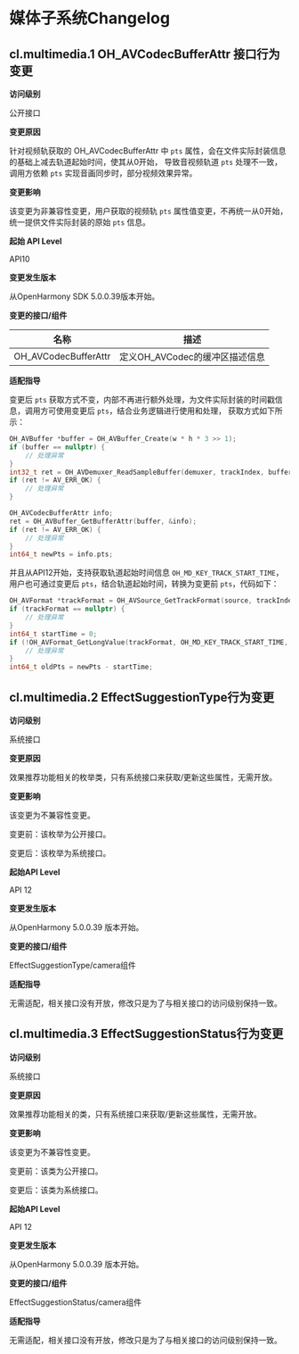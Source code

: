 # 媒体子系统Changelog

## cl.multimedia.1 OH_AVCodecBufferAttr 接口行为变更

**访问级别**

公开接口

**变更原因**

针对视频轨获取的 OH_AVCodecBufferAttr 中 `pts` 属性，会在文件实际封装信息的基础上减去轨道起始时间，使其从0开始，
导致音视频轨道 `pts` 处理不一致，调用方依赖 `pts` 实现音画同步时，部分视频效果异常。

**变更影响**

该变更为非兼容性变更，用户获取的视频轨 `pts` 属性值变更，不再统一从0开始，统一提供文件实际封装的原始 `pts` 信息。

**起始 API Level**

API10

**变更发生版本**

从OpenHarmony SDK 5.0.0.39版本开始。

**变更的接口/组件**

| 名称                      | 描述                        |
| ------------------------- | --------------------------- |
| OH_AVCodecBufferAttr | 定义OH_AVCodec的缓冲区描述信息 |

**适配指导**

变更后 `pts` 获取方式不变，内部不再进行额外处理，为文件实际封装的时间戳信息，调用方可使用变更后 `pts`，结合业务逻辑进行使用和处理，
获取方式如下所示：
```c++
OH_AVBuffer *buffer = OH_AVBuffer_Create(w * h * 3 >> 1);
if (buffer == nullptr) {
    // 处理异常
}
int32_t ret = OH_AVDemuxer_ReadSampleBuffer(demuxer, trackIndex, buffer);
if (ret != AV_ERR_OK) {
    // 处理异常
}

OH_AVCodecBufferAttr info;
ret = OH_AVBuffer_GetBufferAttr(buffer, &info);
if (ret != AV_ERR_OK) {
    // 处理异常
}
int64_t newPts = info.pts;
```

并且从API12开始，支持获取轨道起始时间信息 `OH_MD_KEY_TRACK_START_TIME`，用户也可通过变更后 `pts`，结合轨道起始时间，转换为变更前 `pts`，代码如下：
```c++
OH_AVFormat *trackFormat = OH_AVSource_GetTrackFormat(source, trackIndex);
if (trackFormat == nullptr) {
    // 处理异常
}
int64_t startTime = 0;
if (!OH_AVFormat_GetLongValue(trackFormat, OH_MD_KEY_TRACK_START_TIME, &startTime)) {
    // 处理异常
}
int64_t oldPts = newPts - startTime;
```

## cl.multimedia.2 EffectSuggestionType行为变更

**访问级别**

系统接口

**变更原因**

效果推荐功能相关的枚举类，只有系统接口来获取/更新这些属性，无需开放。

**变更影响**

该变更为不兼容性变更。

变更前：该枚举为公开接口。

变更后：该枚举为系统接口。

**起始API Level**

API 12

**变更发生版本**

从OpenHarmony 5.0.0.39 版本开始。

**变更的接口/组件**

EffectSuggestionType/camera组件

**适配指导**

无需适配，相关接口没有开放，修改只是为了与相关接口的访问级别保持一致。

## cl.multimedia.3 EffectSuggestionStatus行为变更

**访问级别**

系统接口

**变更原因**

效果推荐功能相关的类，只有系统接口来获取/更新这些属性，无需开放。

**变更影响**

该变更为不兼容性变更。

变更前：该类为公开接口。

变更后：该类为系统接口。

**起始API Level**

API 12

**变更发生版本**

从OpenHarmony 5.0.0.39 版本开始。

**变更的接口/组件**

EffectSuggestionStatus/camera组件

**适配指导**

无需适配，相关接口没有开放，修改只是为了与相关接口的访问级别保持一致。

